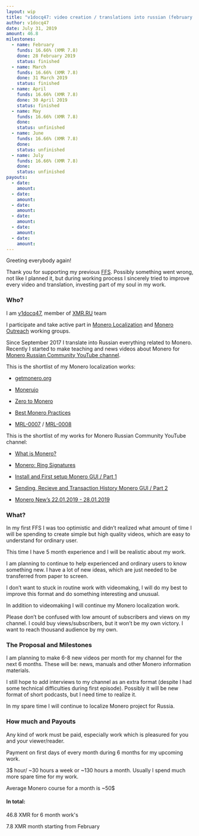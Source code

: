 ```yaml
---
layout: wip
title: "v1docq47: video creation / translations into russian (february - july)"
author: v1docq47
date: July 31, 2019
amount: 46.8
milestones:
  - name: February
    funds: 16.66% (XMR 7.8)
    done: 28 February 2019
    status: finished
  - name: March
    funds: 16.66% (XMR 7.8)
    done: 31 March 2019
    status: finished
  - name: April
    funds: 16.66% (XMR 7.8)
    done: 30 April 2019
    status: finished
  - name: May
    funds: 16.66% (XMR 7.8)
    done:
    status: unfinished
  - name: June
    funds: 16.66% (XMR 7.8)
    done:
    status: unfinished
  - name: July
    funds: 16.66% (XMR 7.8)
    done:
    status: unfinished
payouts:
  - date:
    amount:
  - date:
    amount:
  - date:
    amount:
  - date:
    amount:
  - date:
    amount:
  - date:
    amount:
---
```


Greeting everybody again!

Thank you for supporting my previous [FFS](https://forum.getmonero.org/9/work-in-progress/90573/moving-instructions-and-manuals-into-the-video-format-and-launching-news-feeds). Possibly something went wrong, not like I planned it, but during working process I sincerely tried to improve every video and translation, investing part of my soul in my work.


### Who?

I am [v1docq47](https://t.me/v1docq47), member of [XMR.RU](https://xmr.ru/) team

I participate and take active part in [Monero Localization](https://taiga.getmonero.org/profile/v1docq47) and [Monero Outreach](https://taiga.getmonero.org/profile/v1docq47) working groups.

Since September 2017 I translate into Russian everything related to Monero. Recently I started to make teaching and news videos about Monero for [Monero Russian Community YouTube channel](https://www.youtube.com/channel/UChZc5PLsbP5zeFrmOYMKGmA).

This is the shortlist of my Monero localization works:

* [getmonero.org](https://repo.getmonero.org/monero-project/monero-site/merge_requests/913)

* [Monerujo](https://github.com/m2049r/xmrwallet/pull/278)

* [Zero to Monero](https://www.pdf-archive.com/2018/09/22/zero-to-monero-1-0-0-russian-translate/)

* [Best Monero Practices](https://github.com/monero-ecosystem/outreach-docs/pull/68)

* [MRL-0007](https://xmr.ru/threads/786/) / [MRL-0008](https://xmr.ru/threads/788/)


This is the shortlist of my works for Monero Russian Community YouTube channel:

* [What is Monero?](https://www.youtube.com/watch?v=YfeRXFT3ECY)

* [Monero: Ring Signatures](https://www.youtube.com/watch?v=8Z8k8ijjn8g)

* [Install and First setup Monero GUI / Part 1](https://www.youtube.com/watch?v=lxvB5uLQEAA)

* [Sending, Recieve and Transaction History Monero GUI / Part 2](https://www.youtube.com/watch?v=Q_c50v8YFok)

- [Monero New’s 22.01.2019 - 28.01.2019](https://www.youtube.com/watch?v=TtzdGKfn4z4)


### What?

In my first FFS I was too optimistic and didn’t realized what amount of time I will be spending to create simple but high quality videos, which are easy to understand for ordinary user.

This time I have 5 month experience and I will be realistic about my work.

I am planning to continue to help experienced and ordinary users to know something new. I have a lot of new ideas, which are just needed to be transferred from paper to screen.

I don’t want to stuck in routine work with videomaking, I will do my best to improve this format and do something interesting and unusual.

In addition to videomaking I will continue my Monero localization work.

Please don’t be confused with low amount of subscribers and views on my channel. I could buy views/subscribers, but it won’t be my own victory. I want to reach thousand audience by my own.


### The Proposal and Milestones

I am planning to make 6-8 new videos per month for my channel for the next 6 months. These will be: news, manuals and other Monero information materials.

I still hope to add interviews to my channel as an extra format (despite I had some technical difficulties during first episode). Possibly it will be new format of short podcasts, but I need time to realize it.

In my spare time I will continue to localize Monero project for Russia.


### How much and Payouts

Any kind of work must be paid, especially work which is pleasured for you and your viewer/reader.

Payment on first days of every month during 6 months for my upcoming work.

3$ hour/ ~30 hours a week or ~130 hours a month. Usually I spend much more spare time for my work.

Average Monero course for a month is ~50$

#### In total:

46.8 XMR for 6 month work's

7.8 XMR month starting from February
